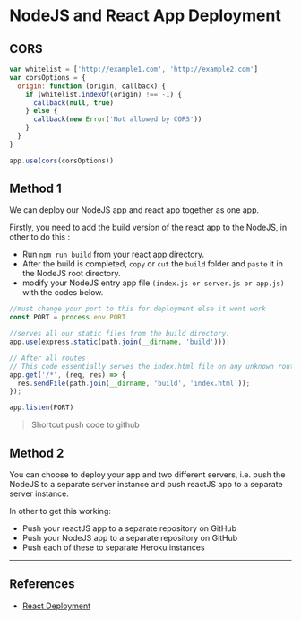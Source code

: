 # NodeJS and React App Deployment

## CORS
```javascript
var whitelist = ['http://example1.com', 'http://example2.com']
var corsOptions = {
  origin: function (origin, callback) {
    if (whitelist.indexOf(origin) !== -1) {
      callback(null, true)
    } else {
      callback(new Error('Not allowed by CORS'))
    }
  }
}

app.use(cors(corsOptions))
```

## Method 1
We can deploy our NodeJS app and react app together as one app.

Firstly, you need to add the build version of the react app to the NodeJS, in other to do this : 

- Run `npm run build` from your react app directory. 
- After the build is completed, `copy` or `cut` the `build` folder and `paste` it in the NodeJS root directory.
- modify your NodeJS entry app file `(index.js or server.js or app.js)` with the codes below.

```javascript
//must change your port to this for deployment else it wont work
const PORT = process.env.PORT 

//serves all our static files from the build directory.
app.use(express.static(path.join(__dirname, 'build')));

// After all routes
// This code essentially serves the index.html file on any unknown routes.
app.get('/*', (req, res) => {
  res.sendFile(path.join(__dirname, 'build', 'index.html'));
});

app.listen(PORT)
```
> Shortcut push code to github

## Method 2

You can choose to deploy your app and two different servers, i.e. push the NodeJS to a separate server instance and push reactJS app to a separate server instance.

In other to get this working:
- Push your reactJS app to a separate repository on GitHub
- Push your NodeJS app to a separate repository on GitHub
- Push each of these to separate Heroku instances


--------
## References
- [React Deployment](https://create-react-app.dev/docs/deployment/)
